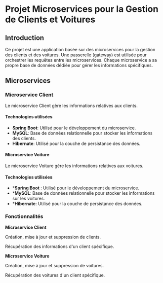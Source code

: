 # Projet Microservices pour la Gestion de Clients et Voitures 

## Introduction

Ce projet est une application basée sur des microservices pour la gestion des clients et des voitures. Une passerelle (gateway) est utilisée pour orchestrer les requêtes entre les microservices. Chaque microservice a sa propre base de données dédiée pour gérer les informations spécifiques.

## Microservices

### Microservice Client

Le microservice Client gère les informations relatives aux clients.

#### Technologies utilisées

- **Spring Boot**: Utilisé pour le développement du microservice.
- **MySQL**: Base de données relationnelle pour stocker les informations des clients.
- **Hibernate**: Utilisé pour la couche de persistance des données.

#### Microservice Voiture
Le microservice Voiture gère les informations relatives aux voitures.

#### Technologies utilisées
- ***Spring Boot** : Utilisé pour le développement du microservice.
- ***MySQL**: Base de données relationnelle pour stocker les informations sur les voitures.
- ***Hibernate**: Utilisé pour la couche de persistance des données.
### Fonctionnalités
**Microservice Client**

Création, mise à jour et suppression de clients.

Récupération des informations d'un client spécifique.

**Microservice Voiture**

Création, mise à jour et suppression de voitures.

Récupération des voitures d'un client spécifique.
